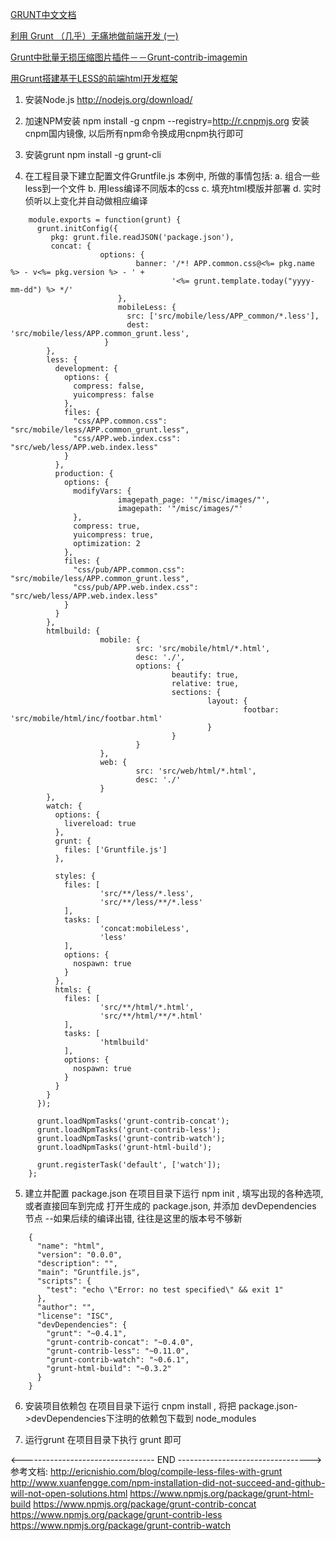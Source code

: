 [GRUNT中文文档](http://www.gruntjs.net/getting-started)

[利用 Grunt （几乎）无痛地做前端开发 (一)](http://q.pnq.cc/blog/2012/11/30/_grunt-1/)

[Grunt中批量无损压缩图片插件－－Grunt-contrib-imagemin  ](http://handyxuefeng.blog.163.com/blog/static/45452172201391415246847/)

[用Grunt搭建基于LESS的前端html开发框架](http://www.douban.com/note/344324661/)
1. 安装Node.js
    http://nodejs.org/download/

2. 加速NPM安装
    npm install -g cnpm --registry=http://r.cnpmjs.org
    安装cnpm国内镜像, 以后所有npm命令换成用cnpm执行即可

3. 安装grunt
    npm install -g grunt-cli

4. 在工程目录下建立配置文件Gruntfile.js
    本例中, 所做的事情包括:
      a. 组合一些less到一个文件
      b. 用less编译不同版本的css
      c. 填充html模版并部署
      d. 实时侦听以上变化并自动做相应编译

  <!-- code begin -->
        module.exports = function(grunt) {
          grunt.initConfig({
             pkg: grunt.file.readJSON('package.json'),  
             concat: {
                        options: {
                                banner: '/*! APP.common.css@<%= pkg.name %> - v<%= pkg.version %> - ' +
                                        '<%= grunt.template.today("yyyy-mm-dd") %> */'
                            },
                            mobileLess: {
                              src: ['src/mobile/less/APP_common/*.less'],
                              dest: 'src/mobile/less/APP.common_grunt.less',
                         }
            },
            less: {
              development: {
                options: {
                  compress: false,
                  yuicompress: false
                },
                files: {
                  "css/APP.common.css": "src/mobile/less/APP.common_grunt.less",
                  "css/APP.web.index.css": "src/web/less/APP.web.index.less"
                }
              },
              production: {
                options: {
                  modifyVars: {
                            imagepath_page: '"/misc/images/"',
                            imagepath: '"/misc/images/"'
                  },
                  compress: true,
                  yuicompress: true,
                  optimization: 2
                },
                files: {
                  "css/pub/APP.common.css": "src/mobile/less/APP.common_grunt.less",
                  "css/pub/APP.web.index.css": "src/web/less/APP.web.index.less"
                }
              }
            },    
            htmlbuild: {
                        mobile: {
                                src: 'src/mobile/html/*.html',
                                desc: './',
                                options: {
                                        beautify: true,
                                        relative: true,
                                        sections: {
                                                layout: {
                                                        footbar: 'src/mobile/html/inc/footbar.html'
                                                }
                                        }
                                }
                        },
                        web: {
                                src: 'src/web/html/*.html',
                                desc: './'
                        }
            },   	   	
            watch: {
              options: {
                livereload: true
              },
              grunt: {
                files: ['Gruntfile.js']
              },

              styles: {
                files: [
                        'src/**/less/*.less',
                        'src/**/less/**/*.less'
                ],
                tasks: [
                        'concat:mobileLess',
                        'less'
                ],
                options: {
                  nospawn: true
                }
              },
              htmls: {
                files: [
                        'src/**/html/*.html',
                        'src/**/html/**/*.html'
                ],
                tasks: [
                        'htmlbuild'
                ],
                options: {
                  nospawn: true
                }
              }
            }    
          });
         
          grunt.loadNpmTasks('grunt-contrib-concat');
          grunt.loadNpmTasks('grunt-contrib-less');
          grunt.loadNpmTasks('grunt-contrib-watch');
          grunt.loadNpmTasks('grunt-html-build');
         
          grunt.registerTask('default', ['watch']);
        };
  <!-- code end -->

5. 建立并配置 package.json
    在项目目录下运行 npm init , 填写出现的各种选项, 或者直接回车到完成
    打开生成的 package.json, 并添加 devDependencies 节点 --如果后续的编译出错, 往往是这里的版本号不够新

  <!-- code begin -->
        {
          "name": "html",
          "version": "0.0.0",
          "description": "",
          "main": "Gruntfile.js",
          "scripts": {
            "test": "echo \"Error: no test specified\" && exit 1"
          },
          "author": "",
          "license": "ISC",
          "devDependencies": {
            "grunt": "~0.4.1",
            "grunt-contrib-concat": "~0.4.0",
            "grunt-contrib-less": "~0.11.0",
            "grunt-contrib-watch": "~0.6.1",
            "grunt-html-build": "~0.3.2"
          }
        }
  <!-- code end -->

6. 安装项目依赖包
    在项目目录下运行 cnpm install , 将把 package.json->devDependencies下注明的依赖包下载到 node_modules

7. 运行grunt
    在项目目录下执行 grunt 即可 

<--------------------------------- END --------------------------------->
参考文档:
http://ericnishio.com/blog/compile-less-files-with-grunt
http://www.xuanfengge.com/npm-installation-did-not-succeed-and-github-will-not-open-solutions.html
https://www.npmjs.org/package/grunt-html-build
https://www.npmjs.org/package/grunt-contrib-concat
https://www.npmjs.org/package/grunt-contrib-less
https://www.npmjs.org/package/grunt-contrib-watch